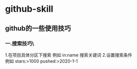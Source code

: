 # github-skill
## github的一些使用技巧
### 一.搜索技巧\
1.在项目具体分区下搜索
例如 in:name 搜索关键词
2.设置搜索条件  
例如 stars:>1000  pushed:>2020-1-1 




